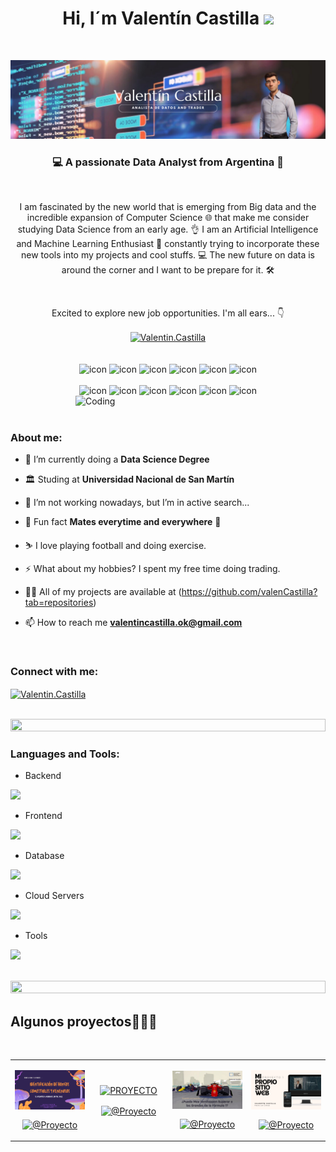 ##  <h1 align="center"><b>Hi, I´m Valentín Castilla  </b><img src="https://media.giphy.com/media/hvRJCLFzcasrR4ia7z/giphy.gif" width="35"></h1>

<br>

![portada-github.png](https://github.com/valenCastilla/valenCastilla/blob/main/portada%20github.png)

<h3 align="center">💻 A passionate Data Analyst from Argentina 🧉</h3>

<br> 

<p align="center">I am fascinated by the new world that is emerging from Big data and the incredible expansion of Computer Science 🌐 that make me consider studying Data Science from an early age. 👌 I am an Artificial Intelligence and Machine Learning Enthusiast 🤖 constantly trying to incorporate these new tools into my projects and cool stuffs. 💻 The new future on data is around the corner and I want to be prepare for it. 🛠️</p>

<br>
<p align="center">Excited to explore new job opportunities. I'm all ears... 👇</p> 

<div align="center">
<a href="https://www.linkedin.com/in/valentin-castilla/" target="blank"><img align="center" src="https://raw.githubusercontent.com/rahuldkjain/github-profile-readme-generator/master/src/images/icons/Social/linked-in-alt.svg" alt="Valentin.Castilla" height="30" width="40" /></a>
</div>

<br>
<br>

<div align="center">
  <img src="https://techstack-generator.vercel.app/java-icon.svg" alt="icon" width="50" height="50" />
  <img src="https://techstack-generator.vercel.app/python-icon.svg" alt="icon" width="50" height="50" />
  <img src="https://techstack-generator.vercel.app/ts-icon.svg" alt="icon" width="50" height="50" />
  <img src="https://techstack-generator.vercel.app/js-icon.svg" alt="icon"width="50" height="50" />
  <img src="https://techstack-generator.vercel.app/react-icon.svg" alt="icon" width="50" height="50" />
 <img src="https://techstack-generator.vercel.app/mysql-icon.svg" alt="icon" width="50" height="50" />
</div>

<br>

<div align="center">
  <img src="https://techstack-generator.vercel.app/docker-icon.svg" alt="icon" width="50" height="50" />
  <img src="https://techstack-generator.vercel.app/aws-icon.svg" alt="icon" width="50" height="50" />
  <img src="https://techstack-generator.vercel.app/github-icon.svg" alt="icon" width="50" height="50" />
  <img src="https://techstack-generator.vercel.app/prettier-icon.svg" alt="icon" width="50" height="50" />
  <img src="https://techstack-generator.vercel.app/restapi-icon.svg" alt="icon" width="50" height="50" />
  <img src="https://techstack-generator.vercel.app/graphql-icon.svg" alt="icon" width="50" height="50" />
</div>

<img align="right" alt="Coding" width="400" src="https://user-images.githubusercontent.com/74038190/229223263-cf2e4b07-2615-4f87-9c38-e37600f8381a.gif">
<br><br>

<h3 align="left">About me:</h3>

- 🌱 I’m currently doing a  **Data Science Degree**

- 🏛️ Studing at  **Universidad Nacional de San Martín**

- 🔭 I’m not working nowadays, but I’m in active search...

- 🧉 Fun fact **Mates everytime and everywhere** 🧉

- ⛷️ I love playing football and doing exercise. 

- ⚡ What about my hobbies?  I spent my free time doing trading. 

- 👨‍💻 All of my projects are available at (https://github.com/valenCastilla?tab=repositories)

- 📫 How to reach me **valentincastilla.ok@gmail.com**





<br>
<h3 align="left">Connect with me:</h3>
<p align="left">
<a href="https://www.linkedin.com/in/valentin-castilla/" target="blank"><img align="center" src="https://raw.githubusercontent.com/rahuldkjain/github-profile-readme-generator/master/src/images/icons/Social/linked-in-alt.svg" alt="Valentin.Castilla" height="30" width="40" /></a>
</p>
<br>

<img src="https://i.imgur.com/dBaSKWF.gif" height="20" width="100%">

<h3 align="left">Languages and Tools:</h3>

- Backend
<p align="left">
  <a href="https://skillicons.dev">
    <img src="https://skillicons.dev/icons?i=py,r,java,html,css,nodejs,htmx" />
  </a>
</p>

- Frontend
<p align="left">
  <a href="https://skillicons.dev">
    <img src="https://skillicons.dev/icons?i=ts,js,react" />
  </a>
</p>

- Database
<p align="left">
  <a href="https://skillicons.dev">
    <img src="https://skillicons.dev/icons?i=mysql,postgresql" />
  </a>
</p>

- Cloud Servers
<p align="left">
  <a href="https://skillicons.dev">
    <img src="https://skillicons.dev/icons?i=azure,aws,gcp" />
  </a>
</p>

- Tools
<p align="left">
  <a href="https://skillicons.dev">
    <img src="https://skillicons.dev/icons?i=git,github,vscode,linux,windows,discord,notion" />
  </a>
</p>

<br/>

<img src="https://i.imgur.com/dBaSKWF.gif" height="20" width="100%">




<div id="proyectos">
<h2 >Algunos proyectos👨🏻‍💻</h2>
<br/>


<table align="left" >
<tr border="none">
  <td width="25%" align="center">
    <p align="center">
     <a href="https://github.com/valenCastilla/Mushrooms" title="Go to Source">
        <img align="center" width=100% src="https://github.com/valenCastilla/valenCastilla/blob/main/Captura%20de%20pantalla%202024-07-12%20100755.png"   alt="PROYECTO" /></a>
      </p>
    <p align="center">
        </a>
      <a href="https://github.com/valenCastilla/Mushrooms" target="blank"><img align="center" src="https://img.shields.io/badge/GitHub-100000?style=for-the-badge&logo=github&logoColor=white" alt="@Proyecto" /></a>
    </p>    



    
</td>
<td width="25%" align="center">
    <p align="center">
     <a href="https://github.com/valenCastilla/Database_Java" title="Go to Source">
        <img align="center" width=100% src="https://github.com/valenCastilla/valenCastilla/blob/main/Dark%20Blue%20And%20Blue%20Futuristic%20Web%20Hosting%20Banner.png"   alt="PROYECTO" /></a>
      </p>
    <p align="center">
      </a>
      <a href="https://github.com/valenCastilla/Database_Java" target="blank"><img align="center" src="https://img.shields.io/badge/GitHub-100000?style=for-the-badge&logo=github&logoColor=white" alt="@Proyecto" /></a>
    </p>       
</td>



  
  <td width="25%" align="center">
    <p align="center">
     <a href="https://github.com/valenCastilla/Formula_1" title="Go to Source">
        <img align="center" width=100% src="https://github.com/valenCastilla/valenCastilla/blob/main/Captura%20de%20pantalla%202024-07-12%20100856.png"   alt="PROYECTO" /></a>
      </p>
    <p align="center">
      </a>
      <a href="https://github.com/valenCastilla/Formula_1" target="blank"><img align="center" src="https://img.shields.io/badge/GitHub-100000?style=for-the-badge&logo=github&logoColor=white" alt="@Proyecto" /></a>
    </p>       
</td>




   <td width="25%" align="center">
    <p align="center">
     <a href="https://valencastilla.github.io/" title="Go to Source">
        <img align="center" width=100% src="https://github.com/valenCastilla/valenCastilla/blob/main/Presentaci%C3%B3n%20para%20sitio%20web%20y%20m%C3%B3vil%20elegante%20y%20moderna%20tonos%20tierra%20pastel.png"   alt="PROYECTO" /></a>
      </p>
    <p align="center">
        </a>
      <a href="https://github.com/valenCastilla/valencastilla.github.io"><img align="center" src="https://img.shields.io/badge/GitHub-100000?style=for-the-badge&logo=github&logoColor=white" alt="@Proyecto" /></a>
    </p>       
</td>

  
</tr>
</table>
  </div>
<br>
<br><br>
<br>
<br><br><br>
<br><br>






